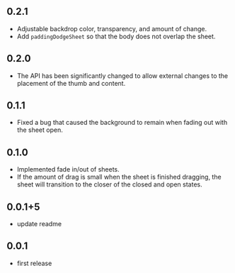 ## 0.2.1

* Adjustable backdrop color, transparency, and amount of change.
* Add `paddingDodgeSheet` so that the body does not overlap the sheet.

## 0.2.0

* The API has been significantly changed to allow external changes to the placement of the thumb and content.

## 0.1.1

* Fixed a bug that caused the background to remain when fading out with the sheet open.

## 0.1.0

* Implemented fade in/out of sheets.
* If the amount of drag is small when the sheet is finished dragging, the sheet will transition to the closer of the closed and open states.

## 0.0.1+5

* update readme

## 0.0.1

* first release
